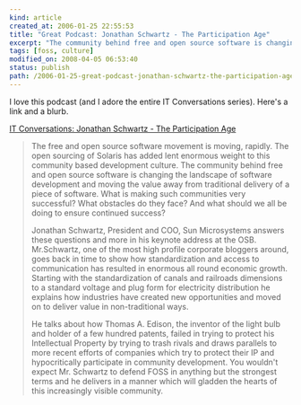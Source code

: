 ```yaml
---
kind: article
created_at: 2006-01-25 22:55:53
title: "Great Podcast: Jonathan Schwartz - The Participation Age"
excerpt: "The community behind free and open source software is changing the landscape of software development and moving the value away from traditional delivery of a piece of software. "
tags: [foss, culture]
modified_on: 2008-04-05 06:53:40
status: publish 
path: /2006-01-25-great-podcast-jonathan-schwartz-the-participation-age
---
```


I love this podcast (and I adore the entire IT Conversations series). Here's a link and a blurb. 

<a href="http://www.itconversations.com/shows/detail492.html">IT Conversations: Jonathan Schwartz - The Participation Age</a>

<blockquote class="large">
The free and open source software movement is moving, rapidly. The open sourcing of Solaris has added lent enormous weight to this community based development culture. The community behind free and open source software is changing the landscape of software development and moving the value away from traditional delivery of a piece of software. What is making such communities very successful? What obstacles do they face? And what should we all be doing to ensure continued success?

Jonathan Schwartz, President and COO, Sun Microsystems answers these questions and more in his keynote address at the OSB. Mr.Schwartz, one of the most high profile corporate bloggers around, goes back in time to show how standardization and access to communication has resulted in enormous all round economic growth. Starting with the standardization of canals and railroads dimensions to a standard voltage and plug form for electricity distribution he explains how industries have created new opportunities and moved on to deliver value in non-traditional ways.

He talks about how Thomas A. Edison, the inventor of the light bulb and holder of a few hundred patents, failed in trying to protect his Intellectual Property by trying to trash rivals and draws parallels to more recent efforts of companies which try to protect their IP and hypocritically participate in community development. You wouldn't expect Mr. Schwartz to defend FOSS in anything but the strongest terms and he delivers in a manner which will gladden the hearts of this increasingly visible community.</blockquote>

